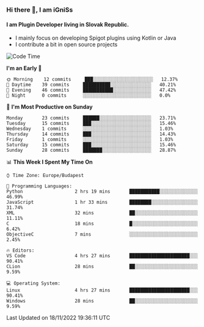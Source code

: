### Hi there 👋, I am iGniSs

#### I am Plugin Developer living in Slovak Republic.
- I mainly focus on developing Spigot plugins using Kotlin or Java
- I contribute a bit in open source projects

<!--START_SECTION:waka-->
![Code Time](http://img.shields.io/badge/Code%20Time-963%20hrs%2047%20mins-blue)

**I'm an Early 🐤** 

```text
🌞 Morning    12 commits     ███░░░░░░░░░░░░░░░░░░░░░░   12.37% 
🌆 Daytime    39 commits     ██████████░░░░░░░░░░░░░░░   40.21% 
🌃 Evening    46 commits     ███████████░░░░░░░░░░░░░░   47.42% 
🌙 Night      0 commits      ░░░░░░░░░░░░░░░░░░░░░░░░░   0.0%

```
📅 **I'm Most Productive on Sunday** 

```text
Monday       23 commits     ██████░░░░░░░░░░░░░░░░░░░   23.71% 
Tuesday      15 commits     ███░░░░░░░░░░░░░░░░░░░░░░   15.46% 
Wednesday    1 commits      ░░░░░░░░░░░░░░░░░░░░░░░░░   1.03% 
Thursday     14 commits     ███░░░░░░░░░░░░░░░░░░░░░░   14.43% 
Friday       1 commits      ░░░░░░░░░░░░░░░░░░░░░░░░░   1.03% 
Saturday     15 commits     ███░░░░░░░░░░░░░░░░░░░░░░   15.46% 
Sunday       28 commits     ███████░░░░░░░░░░░░░░░░░░   28.87%

```


📊 **This Week I Spent My Time On** 

```text
⌚︎ Time Zone: Europe/Budapest

💬 Programming Languages: 
Python                   2 hrs 19 mins       ███████████░░░░░░░░░░░░░░   46.99% 
JavaScript               1 hr 33 mins        ████████░░░░░░░░░░░░░░░░░   31.74% 
XML                      32 mins             ██░░░░░░░░░░░░░░░░░░░░░░░   11.11% 
C                        18 mins             █░░░░░░░░░░░░░░░░░░░░░░░░   6.42% 
ObjectiveC               7 mins              ░░░░░░░░░░░░░░░░░░░░░░░░░   2.45%

🔥 Editors: 
VS Code                  4 hrs 27 mins       ██████████████████████░░░   90.41% 
CLion                    28 mins             ██░░░░░░░░░░░░░░░░░░░░░░░   9.59%

💻 Operating System: 
Linux                    4 hrs 27 mins       ██████████████████████░░░   90.41% 
Windows                  28 mins             ██░░░░░░░░░░░░░░░░░░░░░░░   9.59%

```


 Last Updated on 18/11/2022 19:36:11 UTC
<!--END_SECTION:waka-->